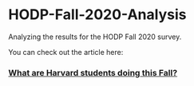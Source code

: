 # HODP-Fall-2020-Analysis
Analyzing the results for the HODP Fall 2020 survey. 

You can check out the article here: 
###  [What are Harvard students doing this Fall?](https://medium.com/harvard-open-data-project/what-will-harvard-students-do-this-fall-cdccb698eb61)

